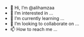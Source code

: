 - 👋 Hi, I’m @alihamzaa
- 👀 I’m interested in ...
- 🌱 I’m currently learning ...
- 💞️ I’m looking to collaborate on ...
- 📫 How to reach me ...

<!---
alihamzaa/alihamzaa is a ✨ special ✨ repository because its `README.md` (this file) appears on your GitHub profile.
You can click the Preview link to take a look at your changes.
--->

